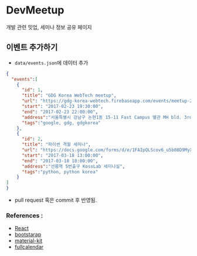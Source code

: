 # DevMeetup

개발 관련 밋업, 세미나 정보 공유 페이지


## 이벤트 추가하기
- `data/events.json`에 데이터 추가

```json
{
  "events":[
    {
      "id": 1,
      "title": "GDG Korea WebTech meetup",
      "url": "https://gdg-korea-webtech.firebaseapp.com/events/meetup-20170223/",
      "start": "2017-02-23 19:30:00",
      "end": "2017-02-23 22:00:00",
      "address":"서울특별시 강남구 논현1동 15-11 Fast Campus 별관 MH bld. 3rd floor",
      "tags":"google, gdg, gdgkorea"
    },
    {
      "id": 2,
      "title": "파이썬 격월 세미나",
      "url": "https://docs.google.com/forms/d/e/1FAIpQLScov6_u5b08D9MyXMTeHvmfBnsscnCpv9tL24_JdqP6AkYjog/viewform?c=0&w=1",
      "start": "2017-03-18 13:00:00",
      "end": "2017-03-18 18:00:00",
      "address":"선릉역 5번출구 KossLab 세미나실",
      "tags":"python, python korea"
    }
]
}
```
- pull request 혹은 commit 후 반영됨.

### References :
- [React](https://facebook.github.io/react/)
- [bootstarap](getbootstrap.com)
- [material-kit](https://www.creative-tim.com/)
- [fullcalendar](https://fullcalendar.io)
